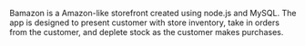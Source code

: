Bamazon is a Amazon-like storefront created using node.js and MySQL. The app is designed to present customer with store inventory, take in orders from the customer, and deplete stock as the customer makes purchases. 
